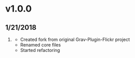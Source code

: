 # v1.0.0
## 1/21/2018

1. [](#new)
    * Created fork from original Grav-Plugin-Flickr project
    * Renamed core files
    * Started refactoring
